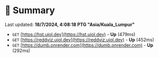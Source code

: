 # 📖 Summary
Last updated: **18/7/2024, 4:08:18 PTG "Asia/Kuala_Lumpur"**

- `GET` [https://hst.ujol.dev](https://hst.ujol.dev) - **Up** (479ms)
- `GET` [https://reddviz.ujol.dev](https://reddviz.ujol.dev) - **Up** (452ms)
- `GET` [https://dumb.onrender.com](https://dumb.onrender.com) - **Up** (292ms)
